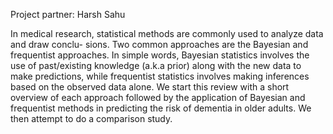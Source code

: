 Project partner: Harsh Sahu

In medical research, statistical methods are commonly used to analyze data and draw conclu-
sions. Two common approaches are the Bayesian and frequentist approaches. In simple words,
Bayesian statistics involves the use of past/existing knowledge (a.k.a prior) along with the new
data to make predictions, while frequentist statistics involves making inferences based on the
observed data alone. We start this review with a short overview of each approach followed by
the application of Bayesian and frequentist methods in predicting the risk of dementia in older
adults. We then attempt to do a comparison study.
